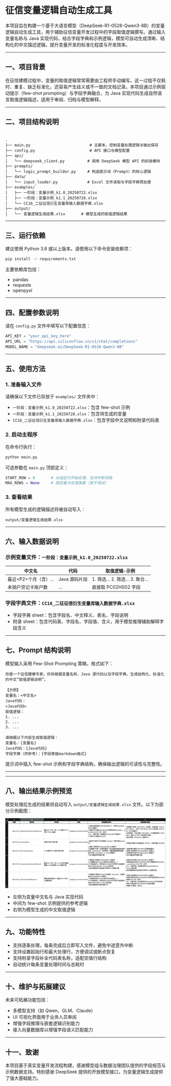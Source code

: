# 征信变量逻辑自动生成工具

本项目旨在构建一个基于大语言模型（DeepSeek-R1-0528-Qwen3-8B）的变量逻辑自动生成工具，用于辅助征信变量开发过程中的字段取值逻辑撰写。通过输入变量名称与 Java 实现代码，结合字段字典和示例逻辑，模型可自动生成清晰、结构化的中文描述逻辑，提升变量开发的标准化程度与开发效率。

---

## 一、项目背景

在征信建模过程中，变量的取值逻辑常常需要由工程师手动编写。这一过程不仅耗时、重复、缺乏标准化，还容易产生歧义或不一致的文档记录。本项目通过示例驱动提示（few-shot prompting）与字段字典融合，为 Java 实现代码生成自然语言取值逻辑描述，适用于审阅、归档与模型解释。

---

## 二、项目结构说明

```

.
├── main.py                          # 主脚本，控制变量处理逻辑与输出保存
├── config.py                        # API 接口与模型配置
├── api/
│   └── deepseek_client.py          # 调用 DeepSeek 模型 API 的封装模块
├── prompts/
│   └── logic_prompt_builder.py     # 构造提示词（Prompt）的核心逻辑
├── data/
│   └── input_loader.py             # Excel 文件读取与字段字典预处理
├── examples/
│   ├── 一阶段：变量示例_k1.0_20250722.xlsx
│   ├── 一阶段：变量示例_k1.1_20250728.xlsx
│   └── CC16_二征征信衍生变量库输入数据字典.xlsx
├── output/
│   └── 变量逻辑生成结果.xlsx       # 模型生成的取值逻辑结果

````

---

## 三、运行依赖

建议使用 Python 3.8 或以上版本。请使用以下命令安装依赖项：

```bash
pip install -r requirements.txt
````

主要依赖库包括：

* pandas
* requests
* openpyxl

---

## 四、配置参数说明

请在 `config.py` 文件中填写以下配置信息：

```python
API_KEY = "your_api_key_here"
API_URL = "https://api.siliconflow.cn/v1/chat/completions"
MODEL_NAME = "deepseek-ai/DeepSeek-R1-0528-Qwen3-8B"
```

---

## 五、使用方法

### 1. 准备输入文件

请确保以下文件已存放于 `examples/` 文件夹中：

* `一阶段：变量示例_k1.0_20250722.xlsx`：包含 few-shot 示例
* `一阶段：变量示例_k1.1_20250728.xlsx`：包含待生成的变量
* `CC16_二征征信衍生变量库输入数据字典.xlsx`：包含字段中文说明和附录代码表

### 2. 启动主程序

在命令行执行：

```bash
python main.py
```

可选参数在 `main.py` 顶部定义：

```python
START_ROW = 0       # 从指定行开始处理，支持中断续跑
MAX_ROWS = None     # 限定最大处理条数（用于调试）
```

### 3. 查看结果

所有模型生成的逻辑描述将被自动写入：

```
output/变量逻辑生成结果.xlsx
```

---

## 六、输入数据说明

### 示例变量文件：`一阶段：变量示例_k1.0_20250722.xlsx`

| 中文名           | 代码        | 取值逻辑-示例              |
| ------------- | --------- | -------------------- |
| 最近\<P2>个月（含）… | Java 源码片段 | 1. 筛选… 2. 筛选… 3. 聚合… |
| 未销户贷记卡账户数     | …         | 直接取 PC02HS02 字段      |

### 字段字典文件：`CC16_二征征信衍生变量库输入数据字典.xlsx`

* 字段字典 sheet：包含字段名、中文释义、表名、字段说明
* 附录 sheet：包含代码表、字段名、字段值、含义，用于模型推理辅助解释字段含义

---

## 七、Prompt 结构说明

模型输入采用 Few-Shot Prompting 策略，格式如下：

```text
你是一个征信建模专家。你将根据变量名称、Java 源代码以及字段字典，生成结构化、标准化的中文“取值逻辑说明”。

【示例】
变量名：<中文名>
Java代码：
<Java代码>
取值逻辑：
1. ...
2. ...
3. ...

请根据以下内容生成取值逻辑：
变量名：{变量名}
Java代码：{Java代码}
字段字典（供参考）：{字段表格markdown格式}
```

提示词中插入 few-shot 示例和字段字典结构，确保输出逻辑的可读性与完整性。

---

---

## 八、输出结果示例预览

模型处理后生成的结果将自动写入 `output/变量逻辑生成结果.xlsx` 文件。以下为部分示例截图：

![输出示例截图](assets/example_output.png)

- 左侧为变量中文名与 Java 实现代码
- 中间为 few-shot 示例提供的参考逻辑
- 右侧为模型生成的中文取值逻辑

---

## 九、功能特性

* 支持逐条处理，每条完成后立即写入文件，避免中途意外中断
* 支持设置起始行和最大处理行，方便调试或断点恢复
* 支持附录字段补全代码表名称，适配空值行结构
* 自动统计每条变量处理时间与总耗时

---

## 十、维护与拓展建议

未来可拓展功能包括：

* 多模型支持（如 Qwen、GLM、Claude）
* UI 可视化界面用于业务人员审阅
* 增强字段推理与嵌套逻辑识别能力
* 接入向量数据库以增强字段语义匹配能力

---

## 十一、致谢

本项目基于真实变量开发流程构建，感谢模型组与数据治理团队提供的字段规范与示例数据支持。特别感谢 DeepSeek 提供的开放模型接口，为变量逻辑生成提供了强大基础能力。

